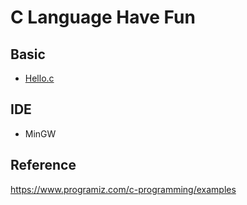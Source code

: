 # C Language Have Fun
## Basic
* [Hello.c](Basic/Hello.c)

## IDE
* MinGW

## Reference
https://www.programiz.com/c-programming/examples
